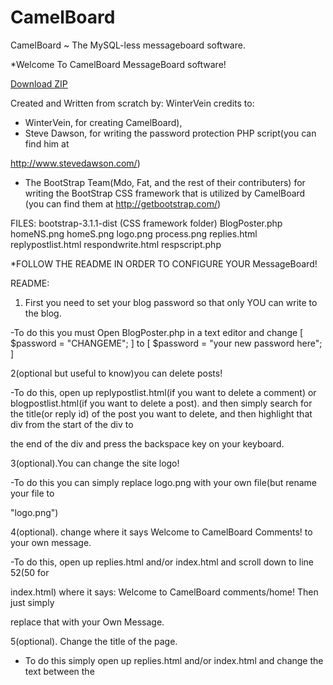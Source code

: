 CamelBoard
==========

CamelBoard ~ The MySQL-less messageboard software.

*Welcome To CamelBoard MessageBoard software!

<a href="/WinterVein/CamelBoard/archive/v1.0.zip" class="minibutton sidebar-button" aria-label="Download WinterVein/CamelBoard as a zip file" title="Download WinterVein/CamelBoard as a zip file" rel="nofollow">
                  <span class="octicon octicon-cloud-download"></span>
                  Download ZIP
                </a>
                
Created and Written from scratch by: WinterVein
credits to: 
- WinterVein, for creating CamelBoard), 
- Steve Dawson, for writing the password protection PHP script(you can find him at 

http://www.stevedawson.com/)
- The BootStrap Team(Mdo, Fat, and the rest of their contributers) for writing
 the BootStrap CSS framework that is utilized by CamelBoard 
(you can find them at http://getbootstrap.com/)


FILES:
bootstrap-3.1.1-dist (CSS framework folder)
BlogPoster.php
homeNS.png
homeS.png
logo.png
process.png
replies.html
replypostlist.html
respondwrite.html
respscript.php


*FOLLOW THE README IN ORDER TO CONFIGURE YOUR MessageBoard!

README:

1. First you need to set your blog password so that only YOU
can write to the blog. 

-To do this you must Open BlogPoster.php in a text editor
and change [ $password = "CHANGEME"; ] to [ $password = "your new password here"; ]

2(optional but useful to know)you can delete posts! 

-To do this, open up replypostlist.html(if you want to delete a comment) or 
blogpostlist.html(if you want to delete a post). and then simply search for the title(or reply
id) of the post you want to delete, and then highlight that div from the start of the div to 

the end of the div and press the backspace key on your keyboard.

3(optional).You can change the site logo!

-To do this you can simply replace logo.png with your own file(but rename your file to 

"logo.png")

4(optional). change where it says Welcome to CamelBoard Comments! to your own message.

-To do this, open up replies.html and/or index.html and scroll down to line 52(50 for 

index.html) where it says: Welcome to CamelBoard comments/home!  Then just simply 

replace that with your Own Message.

5(optional). Change the title of the page.
- To do this simply open up replies.html and/or index.html and change the text between
the <title> tags at the top of the page

6(optional). MODIFY ANYTHING YOU WANT! including but not limited to:css style, php scripts,
background color, and more!
